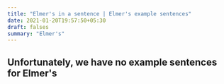 ```yaml
---
title: "Elmer's in a sentence | Elmer's example sentences"
date: 2021-01-20T19:57:50+05:30
draft: falses
summary: "Elmer's"
---
```

## Unfortunately, we have no example sentences for Elmer's                 
